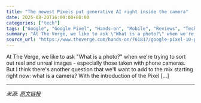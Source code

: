 ```yaml
---
title: "The newest Pixels put generative AI right inside the camera"
date: 2025-08-20T16:00:00+08:00
categories: ["tech"]
tags: ["Google", "Google Pixel", "Hands-on", "Mobile", "Reviews", "Tech"]
summary: "At The Verge, we like to ask \"What is a photo?\" when we're trying to sort out real and unreal images - especially those taken with phone cameras. But I think there's another question that we'll want t"
source_url: "https://www.theverge.com/hands-on/761817/google-pixel-10-pro-res-zoom-ai"
---
```


At The Verge, we like to ask "What is a photo?" when we're trying to sort out real and unreal images - especially those taken with phone cameras. But I think there's another question that we'll want to add to the mix starting right now: what is a camera? With the introduction of the Pixel [&#8230;]

---

*来源: [原文链接](https://www.theverge.com/hands-on/761817/google-pixel-10-pro-res-zoom-ai)*
